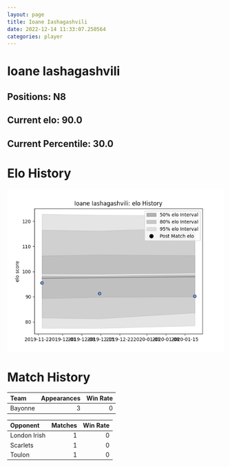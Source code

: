 ```yaml
---  
layout: page  
title: Ioane Iashagashvili  
date: 2022-12-14 11:33:07.250564  
categories: player  
---
```

# Ioane Iashagashvili

## Positions: N8

## Current elo: 90.0

## Current Percentile: 30.0

# Elo History


![elo history](history_IoaneIashagashvili.png)
# Match History


| Team    |   Appearances |   Win Rate |
|:--------|--------------:|-----------:|
| Bayonne |             3 |          0 |

| Opponent     |   Matches |   Win Rate |
|:-------------|----------:|-----------:|
| London Irish |         1 |          0 |
| Scarlets     |         1 |          0 |
| Toulon       |         1 |          0 |
